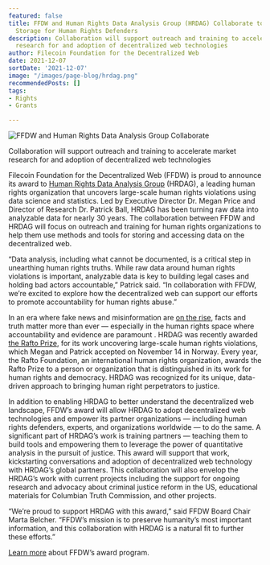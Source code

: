 ```yaml
---
featured: false
title: FFDW and Human Rights Data Analysis Group (HRDAG) Collaborate to Advance Decentralized
  Storage for Human Rights Defenders
description: Collaboration will support outreach and training to accelerate market
  research for and adoption of decentralized web technologies
author: Filecoin Foundation for the Decentralized Web
date: 2021-12-07
sortDate: '2021-12-07'
image: "/images/page-blog/hrdag.png"
recommendedPosts: []
tags:
- Rights
- Grants

---
```

![FFDW and Human Rights Data Analysis Group Collaborate](/images/page-blog/ffdw-and-human-rights-data-analysis-group-hrdag-collaborate-to-advance-decentralized-storage.png)

Collaboration will support outreach and training to accelerate market research for and adoption of decentralized web technologies

Filecoin Foundation for the Decentralized Web (FFDW) is proud to announce its award to [Human Rights Data Analysis Group](https://hrdag.org/) (HRDAG), a leading human rights organization that uncovers large-scale human rights violations using data science and statistics. Led by Executive Director Dr. Megan Price and Director of Research Dr. Patrick Ball, HRDAG has been turning raw data into analyzable data for nearly 30 years. The collaboration between FFDW and HRDAG will focus on outreach and training for human rights organizations to help them use methods and tools for storing and accessing data on the decentralized web.

“Data analysis, including what cannot be documented, is a critical step in unearthing human rights truths. While raw data around human rights violations is important, analyzable data is key to building legal cases and holding bad actors accountable,” Patrick said. “In collaboration with FFDW, we’re excited to explore how the decentralized web can support our efforts to promote accountability for human rights abuse.”

In an era where fake news and misinformation are [on the rise](https://www.pewresearch.org/internet/2017/10/19/the-future-of-truth-and-misinformation-online/), facts and truth matter more than ever — especially in the human rights space where accountability and evidence are paramount . HRDAG was recently awarded [the Rafto Prize](https://hrdag.org/2021/09/23/hrdag-wins-the-rafto-prize/#:~:text=Every%20year%2C%20the%20Rafto%20Foundation,honored%20to%20receive%20that%20prize!), for its work uncovering large-scale human rights violations, which Megan and Patrick accepted on November 14 in Norway. Every year, the Rafto Foundation, an international human rights organization, awards the Rafto Prize to a person or organization that is distinguished in its work for human rights and democracy. HRDAG was recognized for its unique, data-driven approach to bringing human right perpetrators to justice.

In addition to enabling HRDAG to better understand the decentralized web landscape, FFDW’s award will allow HRDAG to adopt decentralized web technologies and empower its partner organizations — including human rights defenders, experts, and organizations worldwide — to do the same. A significant part of HRDAG’s work is training partners — teaching them to build tools and empowering them to leverage the power of quantitative analysis in the pursuit of justice. This award will support that work, kickstarting conversations and adoption of decentralized web technology with HRDAG’s global partners. This collaboration will also envelop the HRDAG’s work with current projects including the support for ongoing research and advocacy about criminal justice reform in the US, educational materials for Columbian Truth Commission, and other projects.

“We’re proud to support HRDAG with this award,” said FFDW Board Chair Marta Belcher. “FFDW’s mission is to preserve humanity’s most important information, and this collaboration with HRDAG is a natural fit to further these efforts.”

[Learn more](/awards) about FFDW’s award program.